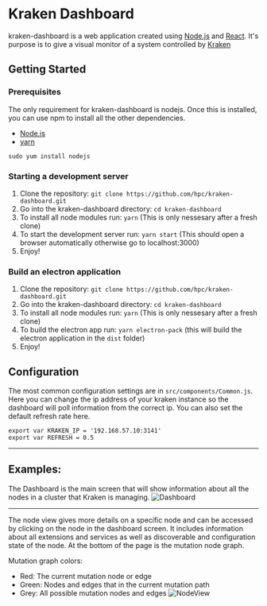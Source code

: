 # Kraken Dashboard
kraken-dashboard is a web application created using [Node.js](https://nodejs.org) and [React](https://reactjs.org/). It's purpose is to give a visual monitor of a system controlled by [Kraken](https://github.com/hpc/kraken)

## Getting Started
### Prerequisites
The only requirement for kraken-dashboard is nodejs. Once this is installed, you can use npm to install all the other dependencies.
* [Node.js](https://nodejs.org)
* [yarn](https://yarnpkg.com/lang/en/docs/install)
```
sudo yum install nodejs
```

### Starting a development server
1. Clone the repository: `git clone https://github.com/hpc/kraken-dashboard.git`
2. Go into the kraken-dashboard directory: `cd kraken-dashboard`
3. To install all node modules run: `yarn` (This is only nessesary after a fresh clone)
4. To start the development server run: `yarn start` (This should open a browser automatically otherwise go to localhost:3000)
5. Enjoy!

### Build an electron application
1. Clone the repository: `git clone https://github.com/hpc/kraken-dashboard.git`
2. Go into the kraken-dashboard directory: `cd kraken-dashboard`
3. To install all node modules run: `yarn` (This is only nessesary after a fresh clone)
4. To build the electron app run: `yarn electron-pack` (this will build the electron application in the `dist` folder)
5. Enjoy!

## Configuration
The most common configuration settings are in `src/components/Common.js`. Here you can change the ip address of your kraken instance so the dashboard will poll information from the correct ip. You can also set the default refresh rate here.
```
export var KRAKEN_IP = '192.168.57.10:3141'
export var REFRESH = 0.5
```

---
## Examples:
The Dashboard is the main screen that will show information about all the nodes in a cluster that Kraken is managing.
![Dashboard](https://i.imgur.com/WxCjWM4.png)

---
The node view gives more details on a specific node and can be accessed by clicking on the node in the dashboard screen. It includes information about all extensions and services as well as discoverable and configuration state of the node. At the bottom of the page is the mutation node graph.

Mutation graph colors:
* Red: The current mutation node or edge
* Green: Nodes and edges that in the current mutation path
* Grey: All possible mutation nodes and edges
![NodeView](https://i.imgur.com/DjdTQhL.png)